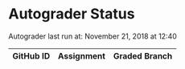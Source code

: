 # Autograder Status
Autograder last run at: November 21, 2018 at 12:40

| GitHub ID | Assignment | Graded Branch |
|-----------|------------|---------------|
